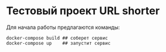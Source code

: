 # Тестовый проект URL shorter

Для начала работы предлагаются команды:
```
docker-compose build ## соберет сервис
docker-compose up    ## запустит сервис
```